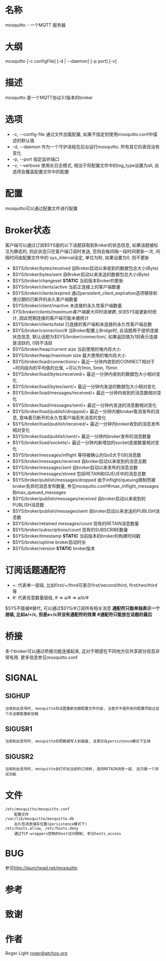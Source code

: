 # 名称
mosquitto - 一个MQTT 服务器

# 大纲
mosquitto [-c configFile] [-d | --daemon] [-p port] [-v]

# 描述
mosquitto 是一个MQTT协议3.1版本的broker

# 选项
* -c, --config-file
通过文件加载配置, 如果不指定则使用mosquitto.conf中描述的默认值
* -d, --daemon
作为一个守护进程在后台运行mosquitto. 所有其它的表现没有变化
* -p, --port
指定监听端口
* -v, --verbose
使用长日志模式, 相当于将配置文件中的log_type设置为all, 此选项会覆盖配置文件中的配置

# 配置
mosquitto可以通过配置文件进行配置

# Broker状态
客户端可以通过订阅$SYS层的以下话题获取到Broker的状态信息, 如果话题被标注为静态的, 
则此状态只在客户端订阅时发送, 否则会每间隔一段时间更新一次, 间隔时间由配置文件中的
sys_interval设定, 单位为秒, 如果设置为0, 则不更新

* $SYS/broker/bytes/received
自Broker启动以来收到的数据包总大小(Byte)
* $SYS/broker/bytes/sent
自Broker启动以来发送的数据包总大小(Byte)
* $SYS/broker/changeset **STATIC**
当前版本Broker的更新
* $SYS/broker/clients/active
当前正连接上的客户端数量
* $SYS/broker/clients/expired
通过persistent_client_expiration选项移除和使过期的已断开的永久客户端数量
* $SYS/broker/client/inactive
未连接的永久性客户端数量
* $SYS/broker/clients/maximum
客户端最大同时连接数, 仅在$SYS层更新时统计, 因此短期连接的客户端可能未被统计
* $SYS/broker/clients/total
已连接的客户端和未连接的永久性客户端总数
* $SYS/broker/connection/#
当Broker配置上Bridge时, 此话题用于提供连接状态信息, 默认话题为$SYS/broker/connection/,
如果返回值为1则表示连接是活跃的, 0则不活跃
* $SYS/broker/heap/current size
当前使用的堆内存大小
* $SYS/broker/heap/maximum size
最大使用的堆内存大小
* $SYS/broker/load/connections/+
最近一分钟内收到的CONNECT相对于+时间段内的平均值的比值, +可以为1min, 5min, 15min
* $SYS/broker/load/bytes/received/+
最近一分钟内收到的数据包大小相对变化
* $SYS/broker/load/bytes/sent/+
最近一分钟内发送的数据包大小相对变化
* $SYS/broker/load/messages/received/+
最近一分钟内收到的消息数相对变化
* $SYS/broker/load/messages/sent/+
最近一分钟内发送的消息数相对变化
* $SYS/broker/load/publish/dropped/+
最近一分钟内被broker取消发布的消息, 意味着已断开的永久性客户端丢失消息的变化
* $SYS/broker/load/publish/received/+
最近一分钟内broker收到的消息发布相对变化
* $SYS/broker/load/publish/sent/+
最近一分钟内broker发布的消息数量
* $SYS/broker/load/sockets/+
最近一分钟内新增加的socket连接数量相对变化 
* $SYS/broker/messages/inflight
等待被确认的QoS大于0的消息数
* $SYS/broker/messages/received
自broker启动以来收到的消息总数
* $SYS/broker/messages/sent
自broker启动以来发布的消息总数
* $SYS/broker/messages/stored
包括RETAIN和QUEUE中的消息总数
* $SYS/broker/publish/messages/dropped
由于inflight/queuing限制而被broker丢弃的消息发布数量, 参见mosquitto.conf中max_inflight_messages和max_queued_messages
* $SYS/broker/publish/messages/received
自broker启动以来收到的PUBLISH消息数
* $SYS/broker/publish/messages/sent
自broker启动以来发送的PUBLISH消息数
* $SYS/broker/retained messages/count
现有的RETAIN消息数量
* $SYS/broker/subscriptions/count
现有的SUBSCRIBE数量
* $SYS/broker/timestamp **STATIC**
当前版本的broker的构建时间戳
* $SYS/broker/uptime
broker启动时长
* $SYS/broker/version **STATIC**
broker版本

# 订阅话题通配符
* +: 代表单一层级, 比如first/+/third可表示first/second/third, first/two/third等
* \#: 代表任意数量层级, # => a/# => a/b/#

$SYS不能被#替代, 可以通过$SYS/#订阅所有相关消息
**通配符只能单独表示一个层级, 比如a/+/c, 但是a+/c并没有通配符的效果**
**#通配符只能放在话题的最后**

# 桥接
多个broker可以通过桥接功能连接起来, 这对于期望在不同地方仅共享部分信息非常有用.
更多信息参见mosquitto.conf

# SIGNAL
## SIGHUP
    当收到此信号时, mosquitto将试图重新加载配置文件内容, 注意并不是所有的配置项能过这个办法都能重新加载
## SIGUSR1
    当收到此信号时, mosquitto将把数据写入到磁盘, 注意仅在persistence模式下生效
## SIGUSR2
    当收到此信号时, mosquitto会打印出当前的订阅树, 连同RETAIN消息一起. 这只是一个测试功能

# 文件
```
/etc/mosquitto/mosquitto.conf
    配置文件
/var/lib/mosquitto/mosquitto.db
    永久性消息储存位置(persistence模式下)
/etc/hosts.allow, /etc/hosts.deny
    通过TCP-wrappers控制的host访问限制, 参见hosts_access
```

# BUG
参见<http://launchpad.net/mosquitto>

# 参考

# 致谢

# 作者
Roger Light [roger@atchoo.org](mailto:roger@atchoo.org)
